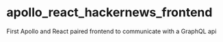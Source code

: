 # apollo_react_hackernews_frontend
First Apollo and React paired frontend to communicate with a GraphQL api
